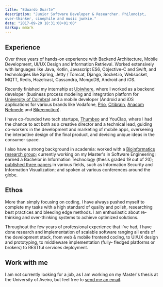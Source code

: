 ```yaml
---
title: "Eduardo Duarte"
description: "Junior Software Developer & Researcher. Philonoist,
over-thinker, cinephile and music junkie."
date: "2017-09-20 18:31:00+01:00"
markup: mmark
---
```


## Experience

Over three years of hands-on experience with Backend Architecture,
Mobile Development, UI/UX Design and Information Retrieval. Worked
extensively with languages like Java, Kotlin, Javascript ES6,
Objective-C and Swift, and technologies like Spring, Jetty / Tomcat,
Django, Socket.io, Websocket, MQTT, Redis, Hazelcast, Cassandra,
MongoDB, Android and iOS.

Recently finished my internship at
[Ubiwhere](http://www.ubiwhere.com/en/), where I worked as a backend
developer (business process modeling and integration platform for
[University of Coimbra](http://www.uc.pt/en)) and a mobile developer
(Android and iOS applications for various brands like Vodafone,
[Prio](https://app.prioenergy.com/),
[Citibrain](http://www.citibrain.com/en/), [Anacom
Netmede](http://www.netmede.pt/app) and
[Bikeemotion](http://www.bikeemotion.com/)).

I have co-founded two tech startups,
[Thumbeo](http://www.thumbeo.com/en/) and YouClap, where I had the
chance to act both as a creative director and a technical lead,
guiding co-workers in the development and marketing of mobile apps,
overseeing the interactive design of the final product, and devising
unique ideas in the consumer space.

I also have a strong background in academia: worked with a
[Bioinformatics research group](http://bioinformatics.ua.pt/);
currently working on my Master's in Software Engineering; earned a
Bachelor in Information Technology (thesis graded 19 out of 20);
[published three papers](/papers/) in various fields, such as
Information Security and Information Visualization; and spoken at
various conferences around the globe.

## Ethos

More than simply focusing on coding, I have always pushed myself to
complete my tasks with a high standard of quality and polish,
researching best practices and bleeding edge methods. I am
enthusiastic about re-thinking and over-thinking systems to achieve
optimized solutions.

Throughout the few years of professional experience that I've had, I
have done research and implementation of scalable software ranging
all ends of the development stack, from web & mobile frontend coding,
to UI/UX design and prototyping, to middleware implementation (fully-
fledged platforms or brokers) to RESTful services deployment.

## Work with me

I am not currently looking for a job, as I am working on my Master's
thesis at the University of Aveiro, but feel free to [send me an
email](mailto:hi@edduarte.com).

